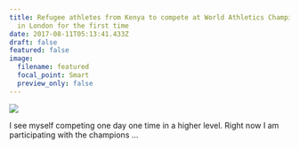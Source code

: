 ```yaml
---
title: Refugee athletes from Kenya to compete at World Athletics Championships
  in London for the first time
date: 2017-08-11T05:13:41.433Z
draft: false
featured: false
image:
  filename: featured
  focal_point: Smart
  preview_only: false
---
```

![](https://web.archive.org/web/20200812031858im_/http://teglapeacefoundation.org/wp-content/uploads/2017/08/55-e1501763571538.jpg)

I see myself competing one day one time in a higher level. Right now I am participating with the champions ...